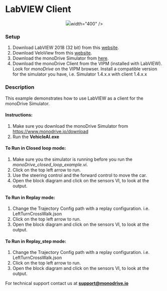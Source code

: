 # LabVIEW Client
<p align="center">
<img src="https://github.com/monoDriveIO/client/raw/master/docs/LV_client/closed_loop_FP.jpg" 
     
width="400"  />
</p>


### Setup
1. Download LabVIEW 2018 (32 bit) from this [website](http://www.ni.com/download/labview-development-system-2018/7406/en/).
2. Download VeloView from this [website](https://www.paraview.org/download/).
3. Download the monoDrive Simulator from [here](https://www.monodrive.io/download).
4. Download the monoDrive Client from the VIPM (installed with LabVIEW). Look for *monoDrive* on the VIPM browser. Install a compatible version for the simulator you have, i.e. Simulator 1.4.x.x with client 1.4.x.x


### Description 

This example demonstrates how to use LabVIEW as a client for the monoDrive Simulator.

#### Instructions:

1. Make sure you download the monoDrive Simulator from https://www.monodrive.io/download
2. Run the **VehicleAI.exe**


#### To Run in Closed loop mode:
1. Make sure you the simulator is running before you run the *monoDrive_closed_loop_example.vi*.
2. Click on the top left arrow to run.
3. Use the steering control and the forward control to move the car.
4. Open the block diagram and click on the sensors VI, to look at the output.


#### To Run in Replay mode:

1. Change the Trajectory Config path with a replay configuration. i.e. LeftTurnCrossWalk.json 
2. Click on the top left arrow to run.
3. Open the block diagram and click on the sensors VI, to look at the output.


#### To Run in Replay_step mode:
1. Change the Trajectory Config path with a replay configuration. i.e. LeftTurnCrossWalk.json
2. Click on the top left arrow to run.
3. Open the block diagram and click on the sensors VI, to look at the output.

For technical support contact us at <b>support@monodrive.io</b>
